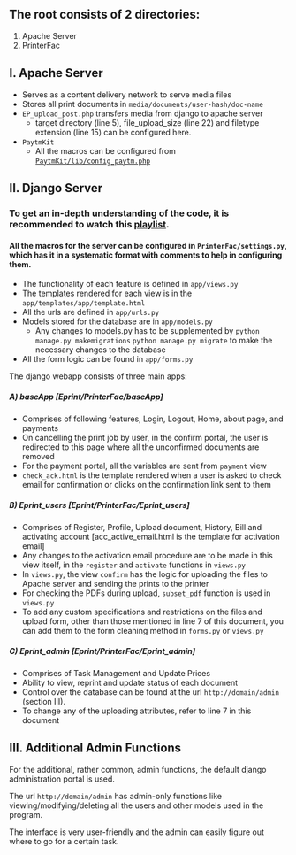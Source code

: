 ## The root consists of 2 directories:
1. Apache Server
2. PrinterFac

## I. Apache Server
- Serves as a content delivery network to serve media files
- Stores all print documents in  `media/documents/user-hash/doc-name`
- `EP_upload_post.php` transfers media from django to apache server
  - target directory (line 5), file_upload_size (line 22) and filetype extension (line 15) can be configured here.
- `PaytmKit`
  - All the macros can be configured from [`PaytmKit/lib/config_paytm.php`](https://github.com/svp19/EPrint/blob/master/Apache%20Server/PaytmKit/lib/config_paytm.php)

## II. Django Server

### To get an in-depth understanding of the code, it is recommended to watch this [playlist](https://www.youtube.com/watch?v=UmljXZIypDc&list=PL-osiE80TeTtoQCKZ03TU5fNfx2UY6U4p).
#### All the macros for the server can be configured in `PrinterFac/settings.py`, which has it in a systematic format with comments to help in configuring them.

- The functionality of each feature is defined in `app/views.py`
- The templates rendered for each view is in the `app/templates/app/template.html`
- All the urls are defined in `app/urls.py`
- Models stored for the database are in `app/models.py`
  - Any changes to models.py has to be supplemented by
    `python manage.py makemigrations`
    `python manage.py migrate`
    to make the necessary changes to the database
- All the form logic can be found in `app/forms.py`
 
The django webapp consists of three main apps:

##### A) baseApp [Eprint/PrinterFac/baseApp]
  - Comprises of following features, Login, Logout, Home, about page, and payments
  - On cancelling the print job by user, in the confirm portal, the user is redirected to this page where all the unconfirmed documents are removed
  - For the payment portal, all the variables are sent from `payment` view
  - `check_ack.html` is the template rendered when a user is asked to check email for confirmation or clicks on the confirmation link sent to them

##### B) Eprint_users [Eprint/PrinterFac/Eprint_users]
  - Comprises of Register, Profile, Upload document, History, Bill and activating account [acc_active_email.html is the template for activation email]
  - Any changes to the activation email procedure are to be made in this view itself, in the `register` and `activate` functions in `views.py`
  - In `views.py`, the view `confirm` has the logic for uploading the files to Apache server and sending the prints to the printer
  - For checking the PDFs during upload, `subset_pdf` function is used in `views.py`
  - To add any custom specifications and restrictions on the files and upload form, other than those mentioned in line 7 of this document, you can add them to the form cleaning method in `forms.py` or `views.py`

##### C) Eprint_admin [Eprint/PrinterFac/Eprint_admin]
  - Comprises of Task Management and Update Prices
  - Ability to view, reprint and update status of each document
  - Control over the database can be found at the url `http://domain/admin` (section III).
  - To change any of the uploading attributes, refer to line 7 in this document


## III. Additional Admin Functions
For the additional, rather common, admin functions, the default django administration portal is used.

The url `http://domain/admin` has admin-only functions like viewing/modifying/deleting all the users and other models used in the program.

The interface is very user-friendly and the admin can easily figure out where to go for a certain task.

